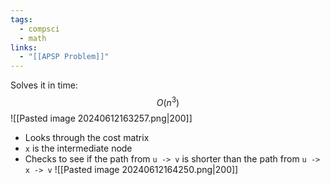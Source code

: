 ```yaml
---
tags:
  - compsci
  - math
links:
  - "[[APSP Problem]]"
---
```

Solves it in time:
$$O(n^3)$$
![[Pasted image 20240612163257.png|200]]
- Looks through the cost matrix
- `x` is the intermediate node
- Checks to see if the path from `u -> v` is shorter than the path from `u -> x -> v`
![[Pasted image 20240612164250.png|200]]

